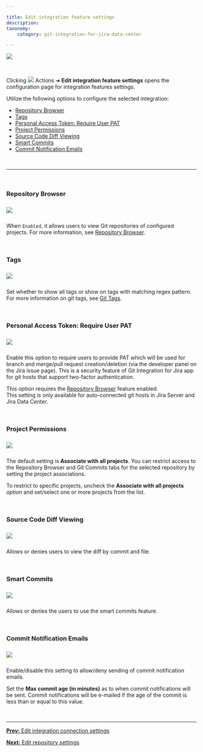 ```yaml
---

title: Edit integration feature settings
description:
taxonomy:
    category: git-integration-for-jira-data-center

---
```


![](/wp-content/uploads/gij-gitcfg-actions-edit-feature-conn-cfg.png)

&nbsp;

Clicking <img src='/wp-content/uploads/actions-icon.png' /> Actions ➜ **Edit integration feature settings** opens the configuration page for integration features settings.

Utilize the following options to configure the selected integration:

- [Repository Browser](#repository-browser)
- [Tags](#tags)
- [Personal Access Token: Require User PAT](#personal-access-token-require-user-pat)
- [Project Permissions](#project-permissions)
- [Source Code Diff Viewing](#source-code-diff-viewing)
- [Smart Commits](#smart-commits)
- [Commit Notification Emails](#commit-notification-emails)

&nbsp;
* * *
&nbsp;

### Repository Browser

<img src='/wp-content/uploads/gij-gitserver-edit-repocfg-repovw.png' style='display:block;margin:25px auto;max-width:100%' />

When `Enabled`, it allows users to view Git repositories of configured projects. For more information, see [Repository Browser](/git-integration-for-jira-data-center/repository-browser-gij-self-managed/).

&nbsp;

### Tags

<img src='/wp-content/uploads/gij-gitserver-edit-features-tags.png' style='display:block;margin:25px auto;max-width:100%' />

Set whether to show all tags or show on tags with matching regex pattern. For more information on git tags, see [Git Tags](/git-integration-for-jira-data-center/git-tags-gij-self-managed/).

&nbsp;

### Personal Access Token: Require User PAT

<img src='/wp-content/uploads/gij-gitserver-edit-features-pat-reqpat.png' style='display:block;margin:25px auto;max-width:100%' />

Enable this option to require users to provide PAT which will be used for branch and merge/pull request creation/deletion (via the developer panel on the Jira issue page). This is a security feature of Git Integration for Jira app for git hosts that support two-factor authentication.

<div class="bbb-callout bbb--alert">
    <div class="irow">
    <div class="ilogobox">
        <span class="logoimg"></span>
    </div>
    <div class="imsgbox">
        This option requires the <a href='/git-integration-for-jira-data-center/repository-browser-gij-self-managed'>Repository Browser</a> feature enabled.
    </div>
    </div>
</div>

<div class="bbb-callout bbb--info">
    <div class="irow">
    <div class="ilogobox">
        <span class="logoimg"></span>
    </div>
    <div class="imsgbox">
        This setting is only available for auto-connected git hosts in Jira Server and Jira Data Center.
    </div>
    </div>
</div>

&nbsp;

### Project Permissions

<img src='/wp-content/uploads/gij-gitserver-edit-feature-cfg-proj-acls.png' style='display:block;margin:25px auto;max-width:100%' />

The default setting is **Associate with all projects**. You can restrict access to the Repository Browser and Git Commits tabs for the selected repository by setting the project associations.

To restrict to specific projects, uncheck the **Associate with all projects** _option_ and set/select one or more projects from the list.

&nbsp;

### Source Code Diff Viewing

<img src='/wp-content/uploads/gij-gitserver-edit-features-src-code-diffvw.png' style='display:block;margin:25px auto;max-width:100%' />

Allows or denies users to view the diff by commit and file.

&nbsp;

### Smart Commits

<img src='/wp-content/uploads/gij-gitserver-edit-features-smartcommits.png' style='display:block;margin:25px auto;max-width:100%' />

Allows or denies the users to use the smart commits feature.

&nbsp;

### Commit Notification Emails

<img src='/wp-content/uploads/gij-gitserver-edit-features-commit-notif-emails.png' style='display:block;margin:25px auto;max-width:100%' />

Enable/disable this setting to allow/deny sending of commit notification emails.

Set the **Max commit age (in minutes)** as to when commit notifications will be sent. Commit notifications will be e-mailed if the age of the commit is less than or equal to this value.

&nbsp;
* * *

[**Prev:** Edit integration connection settings](/git-integration-for-jira-data-center/edit-integration-connection-settings-gij-self-managed)

[**Next:** Edit repository settings](/git-integration-for-jira-data-center/edit-repository-settings-gij-self-managed)

